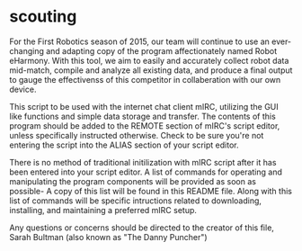 scouting
========

For the First Robotics season of 2015, our team will continue to use an ever-changing and adapting copy of the program affectionately named Robot eHarmony. With this tool, we aim to easily and accurately collect robot data mid-match, compile and analyze all existing data, and produce a final output to gauge the effectivenss of this competitor in collaberation with our own device. 

This script to be used with the internet chat client mIRC, utilizing the GUI like functions and simple data storage and transfer. The contents of this program should be added to the REMOTE section of mIRC's script editor, unless specifically instructed otherwise. Check to be sure you're not entering the script into the ALIAS section of your script editor.

There is no method of traditional initilization with mIRC script after it has been entered into your script editor. A list of commands for operating and manipulating the program components will be provided as soon as possible- A copy of this list will be found in this README file. Along with this list of commands will be specific intructions related to downloading, installing, and maintaining a preferred mIRC setup. 

Any questions or concerns should be directed to the creator of this file, Sarah Bultman (also known as "The Danny Puncher")
